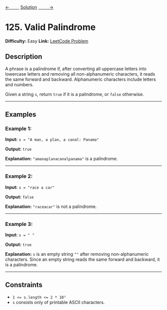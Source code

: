 [<-&nbsp;&nbsp;&nbsp;&nbsp;&nbsp;&nbsp;&nbsp;&nbsp;](../3.%20Longest%20Substring%20Without%20Repeating%20Characters/statement.md)
[Solution](125.%20Valid%20Palindrome/solution.js)
[&nbsp;&nbsp;&nbsp;&nbsp;&nbsp;&nbsp;&nbsp;&nbsp; ->](../167.%20Two%20Sum%20II%20-%20Input%20Array%20Is%20Sorted/statement.md)

# 125. Valid Palindrome

**Difficulty:** Easy
**Link:** [LeetCode Problem](https://leetcode.com/problems/valid-palindrome/)

## Description

A phrase is a palindrome if, after converting all uppercase letters into lowercase letters and removing all non-alphanumeric characters, it reads the same forward and backward. Alphanumeric characters include letters and numbers.

Given a string `s`, return `true` if it is a palindrome, or `false` otherwise.

---

## Examples

### Example 1:

**Input:**
`s = "A man, a plan, a canal: Panama"`

**Output:**
`true`

**Explanation:** `"amanaplanacanalpanama"` is a palindrome.

---

### Example 2:

**Input:**
`s = "race a car"`

**Output:**
`false`

**Explanation:** `"raceacar"` is not a palindrome.

---

### Example 3:

**Input:**
`s = " "`

**Output:**
`true`

**Explanation:** `s` is an empty string `""` after removing non-alphanumeric characters.
Since an empty string reads the same forward and backward, it is a palindrome.

---

## Constraints

- `1 <= s.length <= 2 * 10⁵`
- `s` consists only of printable ASCII characters.
